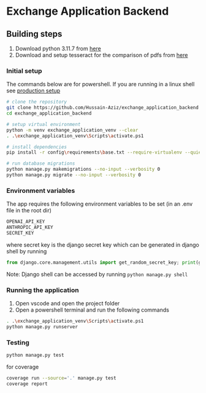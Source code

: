 # Exchange Application Backend

## Building steps

1. Download python 3.11.7 from [here](https://www.python.org/ftp/python/3.11.7/python-3.11.7-amd64.exe)
2. Download and setup tesseract for the comparison of pdfs from [here](https://digi.bib.uni-mannheim.de/tesseract/tesseract-ocr-setup-3.05.00dev-205-ge205c59.exe)

### Initial setup

The commands below are for powershell. If you are running in a linux shell see [production setup](./Production.md)

```bash
# clone the repository
git clone https://github.com/Hussain-Aziz/exchange_application_backend
cd exchange_application_backend

# setup virtual environment
python -m venv exchange_application_venv --clear
. .\exchange_application_venv\Scripts\activate.ps1

# install dependencies
pip install -r config\requirements\base.txt --require-virtualenv --quiet

# run database migrations
python manage.py makemigrations --no-input --verbosity 0
python manage.py migrate --no-input --verbosity 0
```

### Environment variables

The app requires the following environment variables to be set (in an .env file in the root dir)

```bash
OPENAI_API_KEY
ANTHROPIC_API_KEY
SECRET_KEY
```

where secret key is the django secret key which can be generated in django shell by running

```python
from django.core.management.utils import get_random_secret_key; print(get_random_secret_key())
```

Note: Django shell can be accessed by running `python manage.py shell`

### Running the application

1. Open vscode and open the project folder
2. Open a powershell terminal and run the following commands

```bash
. .\exchange_application_venv\Scripts\activate.ps1
python manage.py runserver
```

### Testing

```bash
python manage.py test
```

for coverage

```bash
coverage run --source='.' manage.py test
coverage report
```
